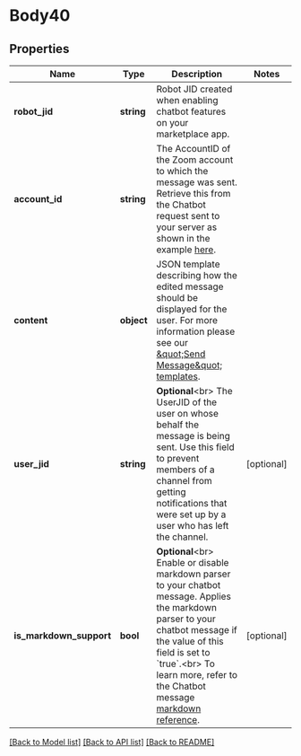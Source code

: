 # Body40

## Properties
Name | Type | Description | Notes
------------ | ------------- | ------------- | -------------
**robot_jid** | **string** | Robot JID created when enabling chatbot features on your marketplace app. | 
**account_id** | **string** | The AccountID of the Zoom account to which the message was sent. Retrieve this from the Chatbot request sent to your server as shown in the example [here]( https://marketplace.zoom.us/docs/guides/chatbots/sending-messages). | 
**content** | **object** | JSON template describing how the edited message should be displayed for the user. For more information please see our [\&quot;Send Message\&quot; templates](https://marketplace.zoom.us/docs/guides/chatbots/sending-messages#example-request). | 
**user_jid** | **string** | **Optional**&lt;br&gt; The UserJID of the user on whose behalf the message is being sent. Use this field to prevent members of a channel from getting notifications that were set up by a user who has left the channel. | [optional] 
**is_markdown_support** | **bool** | **Optional**&lt;br&gt; Enable or disable markdown parser to your chatbot message. Applies the markdown parser to your chatbot message if the value of this field is set to &#x60;true&#x60;.&lt;br&gt; To learn more, refer to the Chatbot message [markdown reference](https://marketplace.zoom.us/docs/guides/chatbots/customizing-messages/message-with-markdown). | [optional] 

[[Back to Model list]](../README.md#documentation-for-models) [[Back to API list]](../README.md#documentation-for-api-endpoints) [[Back to README]](../README.md)


